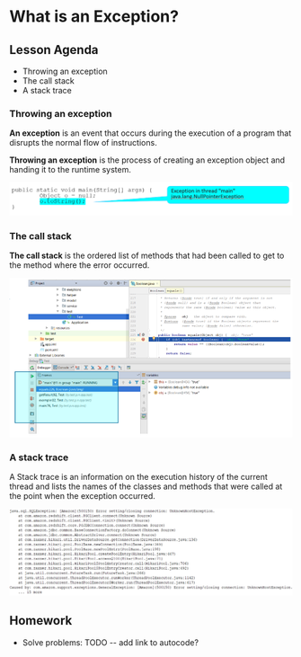# What is an Exception?

## Lesson Agenda
+ Throwing an exception
+ The call stack
+ A stack trace

### Throwing an exception

**An exception** is an event that occurs during the execution of a program that disrupts the normal flow of instructions.

**Throwing an exception** is the process of creating an exception object and handing it to the runtime system.

![image](./media/image1.png)

### The call stack

**The call stack** is the ordered list of methods that had been called to get to the method where the error occurred.

![image](./media/image2.png)

### A stack trace
A Stack trace is an information on the execution history of the current thread and lists the names of the classes and methods that were called at the point when the exception occurred. 

![image](./media/image3.png)

## Homework
* Solve problems: TODO -- add link to autocode?

